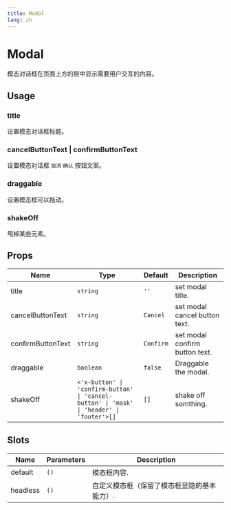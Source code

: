 ```yaml
---
title: Modal
lang: zh
---
```


# Modal <sup><PlBadge value="New" /></sup>

模态对话框在页面上方的层中显示需要用户交互的内容。

## Usage

### title

设置模态对话框标题。

<demo src="../../../example/modal/usage.vue"></demo>

### cancelButtonText | confirmButtonText

设置模态对话框 `取消` `确认` 按钮文案。

<demo src="../../../example/modal/usage.vue"></demo>


### draggable

设置模态框可以拖动。

<demo src="../../../example/modal/usage.vue"></demo>

### shakeOff

甩掉某些元素。

<demo src="../../../example/modal/shake-off.vue"></demo>

## Props

| Name        | Type       | Default     | Description                    |
| ------      | ---------- | ----------- | ------------------------------ |
| title       | `string`   | `''`        | set modal title.               |
| cancelButtonText  | `string`   | `Cancel`    | set modal cancel button text.  |
| confirmButtonText | `string`   | `Confirm`   | set modal confirm button text. |
| draggable   | `boolean`  | `false`     | Draggable the modal.          |
| shakeOff    | `<'x-button' \| 'confirm-button' \| 'cancel-button' \| 'mask' \| 'header' \| 'footer'>[]` | `[]` | shake off somthing. |

## Slots

| Name     | Parameters | Description      |
| -------  | ---------- | ---------------- |
| default  | `()`       | 模态框内容. |
| headless | `()`       | 自定义模态框（保留了模态框显隐的基本能力）.    |
